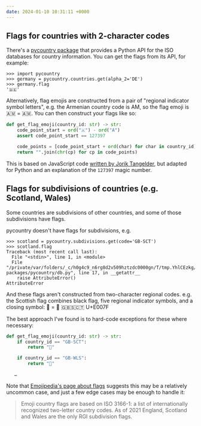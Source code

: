 ```yaml
---
date: 2024-01-10 10:31:11 +0000
---
```

## Flags for countries with 2-character codes

There's a [pycountry package][pycountry] that provides a Python API for the ISO databases for country information.
You can get the flags from its API, for example:

```pycon
>>> import pycountry
>>> germany = pycountry.countries.get(alpha_2='DE')
>>> germany.flag
'🇩🇪'
```

Alternatively, flag emojis are constructed from a pair of "regional indicator symbol letters", e.g. the Armenian country code is AM, so the flag emoji is 🇦🇲 = 🇦​🇲.
You can then construct your flags like so:

```python
def get_flag_emoji(country_id: str) -> str:
    code_point_start = ord("🇦") - ord("A")
    assert code_point_start == 127397

    code_points = [code_point_start + ord(char) for char in country_id]
    return "".join(chr(cp) for cp in code_points)
```

This is based on JavaScript code [written by Jorik Tangelder][jorik], but adapted for Python and an explanation of the `127397` magic number.

[jorik]: https://dev.to/jorik/country-code-to-flag-emoji-a21
[pycountry]: https://pypi.org/project/pycountry/

## Flags for subdivisions of countries (e.g. Scotland, Wales)

Some countries are subdivisions of other countries, and some of those subdivisions have flags.

pycountry doesn't have flags for subdivisions, e.g.

```pycon
>>> scotland = pycountry.subdivisions.get(code='GB-SCT')
>>> scotland.flag
Traceback (most recent call last):
  File "<stdin>", line 1, in <module>
  File "/private/var/folders/_c/h0g4c9_n6rg8d2v509hztzdc0000gn/T/tmp.YhlCEzkg/.venv/lib/python3.12/site-packages/pycountry/db.py", line 17, in __getattr__
    raise AttributeError()
AttributeError
```

And these flags aren't constructed from two-character regional codes.
e.g. the Scottish flag combines black flag, five regional indicator symbols, and a closing symbol: 🏴󠁧󠁢󠁳󠁣󠁴󠁿 = 🏴​ 🇬​🇧​🇸​🇨​🇹 ​U+E007F

The best approach I've found is to hard-code exceptions for these where necessary:

```python
def get_flag_emoji(country_id: str) -> str:
    if country_id == "GB-SCT":
        return "🏴󠁧󠁢󠁳󠁣󠁴󠁿"

    if country_id == "GB-WLS":
        return "🏴󠁧󠁢󠁷󠁬󠁳󠁿"

   …
```

Note that [Emojipedia's page about flags][emojipedia] suggests this may be a relatively uncommon case, and just a few edge cases may be enough to handle it:

> Emoji country flags are based on ISO 3166-1: a list of internationally recognized two-letter country codes. As of 2021 England, Scotland and Wales are the only RGI subdivision flags.

[emojipedia]: https://emojipedia.org/flags

